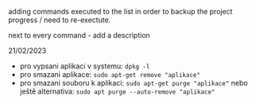 adding commands executed to the list in order to backup the project progress / need to re-exectute. 

next to every command - add a description

21/02/2023
- pro vypsani aplikaci v systemu: `dpkg -l`
- pro smazani aplikace: `sudo apt-get remove "aplikace"`
- pro smazani souboru k aplikaci: `sudo apt-get purge "aplikace"`
nebo ještě alternativa: `sudo apt purge --auto-remove "aplikace"`
